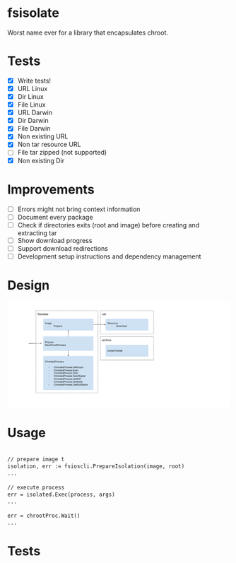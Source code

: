 # fsisolate

Worst name ever for a library that encapsulates chroot.


# Tests
- [x] Write tests!
- [x] URL Linux
- [x] Dir Linux
- [x] File Linux
- [x] URL Darwin
- [x] Dir Darwin
- [x] File Darwin
- [x] Non existing URL
- [x] Non tar resource URL
- [ ] File tar zipped (not supported)
- [x] Non existing Dir

# Improvements

- [ ] Errors might not bring context information
- [ ] Document every package
- [ ] Check if directories exits (root and image) before creating and extracting tar
- [ ] Show download progress
- [ ] Support download redirections
- [ ] Development setup instructions and dependency management

# Design

<img src="./chrootisolate.png">

# Usage

```

// prepare image t
isolation, err := fsioscli.PrepareIsolation(image, root)
...

// execute process
err = isolated.Exec(process, args)
...

err = chrootProc.Wait()
...

```

# Tests
